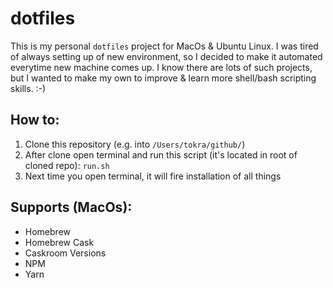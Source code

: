 # dotfiles
This is my personal `dotfiles` project for MacOs &amp; Ubuntu Linux.
I was tired of always setting up of new environment, so I decided to make it automated everytime new machine comes up.
I know there are lots of such projects, but I wanted to make my own to improve & learn more shell/bash scripting skills. :-)

## How to:
1. Clone this repository (e.g. into `/Users/tokra/github/`)
1. After clone open terminal and run this script (it's located in root of cloned repo): `run.sh`
1. Next time you open terminal, it will fire installation of all things

## Supports (MacOs):
* Homebrew
* Homebrew Cask
* Caskroom Versions
* NPM
* Yarn
